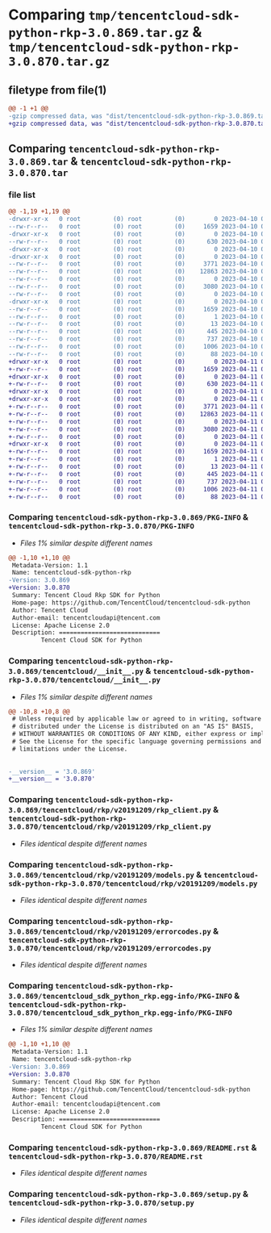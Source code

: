 # Comparing `tmp/tencentcloud-sdk-python-rkp-3.0.869.tar.gz` & `tmp/tencentcloud-sdk-python-rkp-3.0.870.tar.gz`

## filetype from file(1)

```diff
@@ -1 +1 @@
-gzip compressed data, was "dist/tencentcloud-sdk-python-rkp-3.0.869.tar", last modified: Mon Apr 10 03:11:47 2023, max compression
+gzip compressed data, was "dist/tencentcloud-sdk-python-rkp-3.0.870.tar", last modified: Tue Apr 11 03:51:23 2023, max compression
```

## Comparing `tencentcloud-sdk-python-rkp-3.0.869.tar` & `tencentcloud-sdk-python-rkp-3.0.870.tar`

### file list

```diff
@@ -1,19 +1,19 @@
-drwxr-xr-x   0 root         (0) root         (0)        0 2023-04-10 03:11:47.000000 tencentcloud-sdk-python-rkp-3.0.869/
--rw-r--r--   0 root         (0) root         (0)     1659 2023-04-10 03:11:47.000000 tencentcloud-sdk-python-rkp-3.0.869/PKG-INFO
-drwxr-xr-x   0 root         (0) root         (0)        0 2023-04-10 03:11:47.000000 tencentcloud-sdk-python-rkp-3.0.869/tencentcloud/
--rw-r--r--   0 root         (0) root         (0)      630 2023-04-10 03:11:46.000000 tencentcloud-sdk-python-rkp-3.0.869/tencentcloud/__init__.py
-drwxr-xr-x   0 root         (0) root         (0)        0 2023-04-10 03:11:47.000000 tencentcloud-sdk-python-rkp-3.0.869/tencentcloud/rkp/
-drwxr-xr-x   0 root         (0) root         (0)        0 2023-04-10 03:11:47.000000 tencentcloud-sdk-python-rkp-3.0.869/tencentcloud/rkp/v20191209/
--rw-r--r--   0 root         (0) root         (0)     3771 2023-04-10 03:11:46.000000 tencentcloud-sdk-python-rkp-3.0.869/tencentcloud/rkp/v20191209/rkp_client.py
--rw-r--r--   0 root         (0) root         (0)    12863 2023-04-10 03:11:46.000000 tencentcloud-sdk-python-rkp-3.0.869/tencentcloud/rkp/v20191209/models.py
--rw-r--r--   0 root         (0) root         (0)        0 2023-04-10 03:11:46.000000 tencentcloud-sdk-python-rkp-3.0.869/tencentcloud/rkp/v20191209/__init__.py
--rw-r--r--   0 root         (0) root         (0)     3080 2023-04-10 03:11:46.000000 tencentcloud-sdk-python-rkp-3.0.869/tencentcloud/rkp/v20191209/errorcodes.py
--rw-r--r--   0 root         (0) root         (0)        0 2023-04-10 03:11:46.000000 tencentcloud-sdk-python-rkp-3.0.869/tencentcloud/rkp/__init__.py
-drwxr-xr-x   0 root         (0) root         (0)        0 2023-04-10 03:11:47.000000 tencentcloud-sdk-python-rkp-3.0.869/tencentcloud_sdk_python_rkp.egg-info/
--rw-r--r--   0 root         (0) root         (0)     1659 2023-04-10 03:11:47.000000 tencentcloud-sdk-python-rkp-3.0.869/tencentcloud_sdk_python_rkp.egg-info/PKG-INFO
--rw-r--r--   0 root         (0) root         (0)        1 2023-04-10 03:11:47.000000 tencentcloud-sdk-python-rkp-3.0.869/tencentcloud_sdk_python_rkp.egg-info/dependency_links.txt
--rw-r--r--   0 root         (0) root         (0)       13 2023-04-10 03:11:47.000000 tencentcloud-sdk-python-rkp-3.0.869/tencentcloud_sdk_python_rkp.egg-info/top_level.txt
--rw-r--r--   0 root         (0) root         (0)      445 2023-04-10 03:11:47.000000 tencentcloud-sdk-python-rkp-3.0.869/tencentcloud_sdk_python_rkp.egg-info/SOURCES.txt
--rw-r--r--   0 root         (0) root         (0)      737 2023-04-10 03:11:46.000000 tencentcloud-sdk-python-rkp-3.0.869/README.rst
--rw-r--r--   0 root         (0) root         (0)     1006 2023-04-10 03:11:46.000000 tencentcloud-sdk-python-rkp-3.0.869/setup.py
--rw-r--r--   0 root         (0) root         (0)       88 2023-04-10 03:11:47.000000 tencentcloud-sdk-python-rkp-3.0.869/setup.cfg
+drwxr-xr-x   0 root         (0) root         (0)        0 2023-04-11 03:51:23.000000 tencentcloud-sdk-python-rkp-3.0.870/
+-rw-r--r--   0 root         (0) root         (0)     1659 2023-04-11 03:51:23.000000 tencentcloud-sdk-python-rkp-3.0.870/PKG-INFO
+drwxr-xr-x   0 root         (0) root         (0)        0 2023-04-11 03:51:23.000000 tencentcloud-sdk-python-rkp-3.0.870/tencentcloud/
+-rw-r--r--   0 root         (0) root         (0)      630 2023-04-11 03:51:23.000000 tencentcloud-sdk-python-rkp-3.0.870/tencentcloud/__init__.py
+drwxr-xr-x   0 root         (0) root         (0)        0 2023-04-11 03:51:23.000000 tencentcloud-sdk-python-rkp-3.0.870/tencentcloud/rkp/
+drwxr-xr-x   0 root         (0) root         (0)        0 2023-04-11 03:51:23.000000 tencentcloud-sdk-python-rkp-3.0.870/tencentcloud/rkp/v20191209/
+-rw-r--r--   0 root         (0) root         (0)     3771 2023-04-11 03:51:23.000000 tencentcloud-sdk-python-rkp-3.0.870/tencentcloud/rkp/v20191209/rkp_client.py
+-rw-r--r--   0 root         (0) root         (0)    12863 2023-04-11 03:51:23.000000 tencentcloud-sdk-python-rkp-3.0.870/tencentcloud/rkp/v20191209/models.py
+-rw-r--r--   0 root         (0) root         (0)        0 2023-04-11 03:51:23.000000 tencentcloud-sdk-python-rkp-3.0.870/tencentcloud/rkp/v20191209/__init__.py
+-rw-r--r--   0 root         (0) root         (0)     3080 2023-04-11 03:51:23.000000 tencentcloud-sdk-python-rkp-3.0.870/tencentcloud/rkp/v20191209/errorcodes.py
+-rw-r--r--   0 root         (0) root         (0)        0 2023-04-11 03:51:23.000000 tencentcloud-sdk-python-rkp-3.0.870/tencentcloud/rkp/__init__.py
+drwxr-xr-x   0 root         (0) root         (0)        0 2023-04-11 03:51:23.000000 tencentcloud-sdk-python-rkp-3.0.870/tencentcloud_sdk_python_rkp.egg-info/
+-rw-r--r--   0 root         (0) root         (0)     1659 2023-04-11 03:51:23.000000 tencentcloud-sdk-python-rkp-3.0.870/tencentcloud_sdk_python_rkp.egg-info/PKG-INFO
+-rw-r--r--   0 root         (0) root         (0)        1 2023-04-11 03:51:23.000000 tencentcloud-sdk-python-rkp-3.0.870/tencentcloud_sdk_python_rkp.egg-info/dependency_links.txt
+-rw-r--r--   0 root         (0) root         (0)       13 2023-04-11 03:51:23.000000 tencentcloud-sdk-python-rkp-3.0.870/tencentcloud_sdk_python_rkp.egg-info/top_level.txt
+-rw-r--r--   0 root         (0) root         (0)      445 2023-04-11 03:51:23.000000 tencentcloud-sdk-python-rkp-3.0.870/tencentcloud_sdk_python_rkp.egg-info/SOURCES.txt
+-rw-r--r--   0 root         (0) root         (0)      737 2023-04-11 03:51:23.000000 tencentcloud-sdk-python-rkp-3.0.870/README.rst
+-rw-r--r--   0 root         (0) root         (0)     1006 2023-04-11 03:51:23.000000 tencentcloud-sdk-python-rkp-3.0.870/setup.py
+-rw-r--r--   0 root         (0) root         (0)       88 2023-04-11 03:51:23.000000 tencentcloud-sdk-python-rkp-3.0.870/setup.cfg
```

### Comparing `tencentcloud-sdk-python-rkp-3.0.869/PKG-INFO` & `tencentcloud-sdk-python-rkp-3.0.870/PKG-INFO`

 * *Files 1% similar despite different names*

```diff
@@ -1,10 +1,10 @@
 Metadata-Version: 1.1
 Name: tencentcloud-sdk-python-rkp
-Version: 3.0.869
+Version: 3.0.870
 Summary: Tencent Cloud Rkp SDK for Python
 Home-page: https://github.com/TencentCloud/tencentcloud-sdk-python
 Author: Tencent Cloud
 Author-email: tencentcloudapi@tencent.com
 License: Apache License 2.0
 Description: ============================
         Tencent Cloud SDK for Python
```

### Comparing `tencentcloud-sdk-python-rkp-3.0.869/tencentcloud/__init__.py` & `tencentcloud-sdk-python-rkp-3.0.870/tencentcloud/__init__.py`

 * *Files 1% similar despite different names*

```diff
@@ -10,8 +10,8 @@
 # Unless required by applicable law or agreed to in writing, software
 # distributed under the License is distributed on an "AS IS" BASIS,
 # WITHOUT WARRANTIES OR CONDITIONS OF ANY KIND, either express or implied.
 # See the License for the specific language governing permissions and
 # limitations under the License.
 
 
-__version__ = '3.0.869'
+__version__ = '3.0.870'
```

### Comparing `tencentcloud-sdk-python-rkp-3.0.869/tencentcloud/rkp/v20191209/rkp_client.py` & `tencentcloud-sdk-python-rkp-3.0.870/tencentcloud/rkp/v20191209/rkp_client.py`

 * *Files identical despite different names*

### Comparing `tencentcloud-sdk-python-rkp-3.0.869/tencentcloud/rkp/v20191209/models.py` & `tencentcloud-sdk-python-rkp-3.0.870/tencentcloud/rkp/v20191209/models.py`

 * *Files identical despite different names*

### Comparing `tencentcloud-sdk-python-rkp-3.0.869/tencentcloud/rkp/v20191209/errorcodes.py` & `tencentcloud-sdk-python-rkp-3.0.870/tencentcloud/rkp/v20191209/errorcodes.py`

 * *Files identical despite different names*

### Comparing `tencentcloud-sdk-python-rkp-3.0.869/tencentcloud_sdk_python_rkp.egg-info/PKG-INFO` & `tencentcloud-sdk-python-rkp-3.0.870/tencentcloud_sdk_python_rkp.egg-info/PKG-INFO`

 * *Files 1% similar despite different names*

```diff
@@ -1,10 +1,10 @@
 Metadata-Version: 1.1
 Name: tencentcloud-sdk-python-rkp
-Version: 3.0.869
+Version: 3.0.870
 Summary: Tencent Cloud Rkp SDK for Python
 Home-page: https://github.com/TencentCloud/tencentcloud-sdk-python
 Author: Tencent Cloud
 Author-email: tencentcloudapi@tencent.com
 License: Apache License 2.0
 Description: ============================
         Tencent Cloud SDK for Python
```

### Comparing `tencentcloud-sdk-python-rkp-3.0.869/README.rst` & `tencentcloud-sdk-python-rkp-3.0.870/README.rst`

 * *Files identical despite different names*

### Comparing `tencentcloud-sdk-python-rkp-3.0.869/setup.py` & `tencentcloud-sdk-python-rkp-3.0.870/setup.py`

 * *Files identical despite different names*


